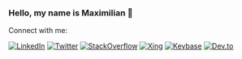 ### Hello, my name is Maximilian 👋

Connect with me:

[![LinkedIn](https://img.shields.io/badge/-LinkedIn-0077B5?style=for-the-badge&logo=LinkedIn&logoColor=white)](https://linkedin.com/in/maxfellner)
[![Twitter](https://img.shields.io/badge/-Twitter-1DA1F2?style=for-the-badge&logo=Twitter&logoColor=white)](https://twitter.com/mxfellner)
[![StackOverflow](https://img.shields.io/badge/-Stack--Overflow-FE7A16?style=for-the-badge&logo=Stack-Overflow&logoColor=white)](https://careers.stackoverflow.com/mfellner)
[![Xing](https://img.shields.io/badge/-Xing-006567?style=for-the-badge&logo=Xing&logoColor=white)](https://www.xing.com/profile/Maximilian_Fellner)
[![Keybase](https://img.shields.io/badge/-Keybase-33A0FF?style=for-the-badge&logo=Keybase&logoColor=white)](https://keybase.io/maxf)
[![Dev.to](https://img.shields.io/badge/-Dev.to-0A0A0A?style=for-the-badge&logo=Dev.to&logoColor=white)](https://dev.to/mxfellner)
